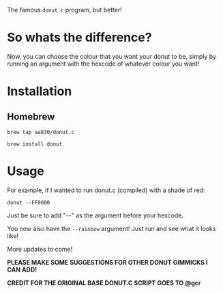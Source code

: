 The famous `donut.c` program, but better!

# So whats the difference?

Now, you can choose the colour that you want your donut to be, simply by running an argument with the hexcode of whatever colour you want!

# Installation

## Homebrew

`brew tap aa830/donut.c`


`brew install donut`


# Usage
For example, if I wanted to run donut.c (compiled) with a shade of red:

`donut --FF0000`

Just be sure to add "--" as the argument before your hexcode.

You now also have the `--rainbow` argument! Just run and see what it looks like!

More updates to come!


**PLEASE MAKE SOME SUGGESTIONS FOR OTHER DONUT GIMMICKS I CAN ADD!**


**CREDIT FOR THE ORIGINAL BASE DONUT.C SCRIPT GOES TO @gcr <script src="https://gist.github.com/gcr/1075131.js"></script>**
